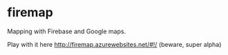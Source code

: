 firemap
=======

Mapping with Firebase and Google maps.

Play with it here http://firemap.azurewebsites.net/#!/ (beware, super alpha)
